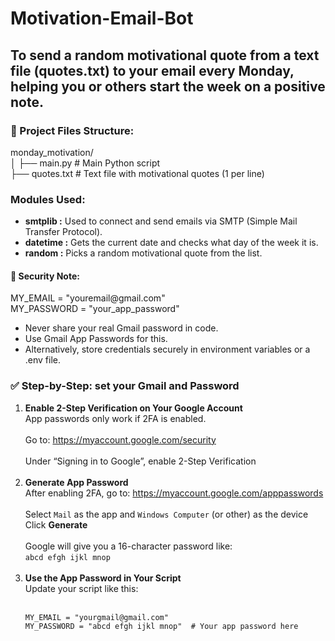 # Motivation-Email-Bot
<h2>To send a random motivational quote from a text file (quotes.txt) to your email every Monday, helping you or others start the week on a positive note.
</h2>
<h3>📁 Project Files Structure:</h3>
<p>
  monday_motivation/<br>
│
├── main.py                 # Main Python script<br>
├── quotes.txt              # Text file with motivational quotes (1 per line)<br>
</p>
<h3>Modules Used:</h3>
<ul>
  <li><b>smtplib :</b>	Used to connect and send emails via SMTP (Simple Mail Transfer Protocol).</li>
  <li><b>datetime :</b>	Gets the current date and checks what day of the week it is.</li>
  <li><b>random :</b>	Picks a random motivational quote from the list.</li>
</ul>
<h4>🔐 Security Note:</h4>
<p>
  MY_EMAIL = "youremail@gmail.com"<br>
  MY_PASSWORD = "your_app_password"<br>
</p>
<ul>
  <li>Never share your real Gmail password in code.</li>
  <li>Use Gmail App Passwords for this.</li>
  <li>Alternatively, store credentials securely in environment variables or a .env file.</li>
</ul>

<h3>✅ Step-by-Step: set your Gmail and Password</h3>
<ol>
  <li>
    <strong>Enable 2-Step Verification on Your Google Account</strong><br>
    App passwords only work if 2FA is enabled.<br><br>
    Go to: 
    <a href="https://myaccount.google.com/security" target="_blank">
      https://myaccount.google.com/security
    </a><br><br>
    Under “Signing in to Google”, enable 2-Step Verification
  </li>
  <br>
  <li>
    <strong>Generate App Password</strong><br>
    After enabling 2FA, go to: 
    <a href="https://myaccount.google.com/apppasswords" target="_blank">
      https://myaccount.google.com/apppasswords
    </a><br><br>
    Select <code>Mail</code> as the app and <code>Windows Computer</code> (or other) as the device<br>
    Click <strong>Generate</strong><br><br>
    Google will give you a 16-character password like:<br>
    <code>abcd efgh ijkl mnop</code>
  </li>
  <br>
  <li>
    <strong>Use the App Password in Your Script</strong><br>
    Update your script like this:<br><br>
    <pre><code>MY_EMAIL = "yourgmail@gmail.com"
MY_PASSWORD = "abcd efgh ijkl mnop"  # Your app password here</code></pre>
  </li>
</ol>
